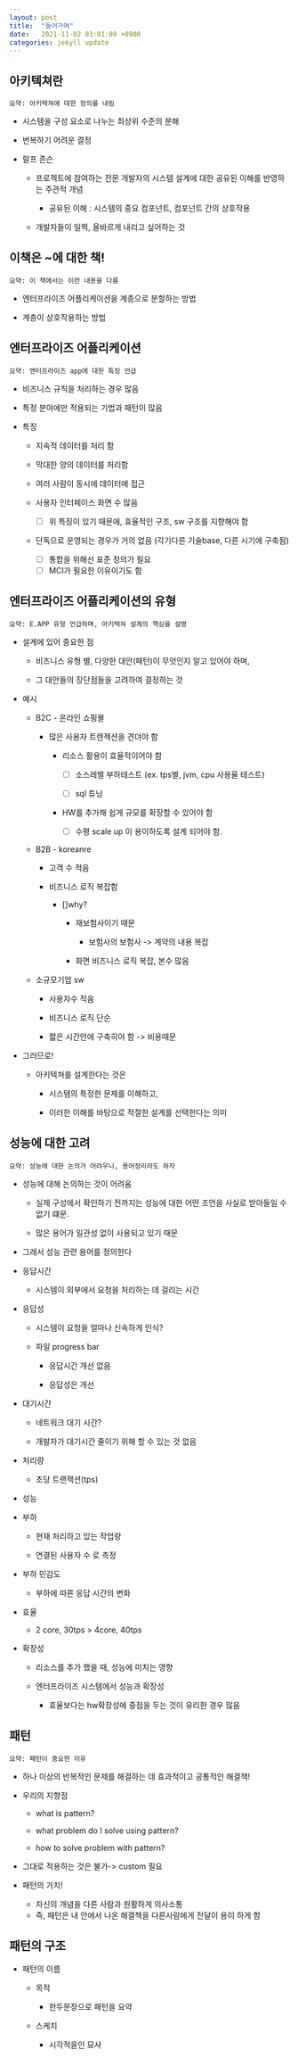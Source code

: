 ```yaml
---
layout: post
title:  "들어가며"
date:   2021-11-02 03:01:09 +0900
categories: jekyll update
---
```




## 아키텍쳐란

    요약: 아키텍쳐에 대한 정의를 내림

-   시스템을 구성 요소로 나누는 최상위 수준의 분해
-   번복하기 어려운 결정
    
-   랄프 존슨
	-   프로젝트에 참여하는 전문 개발자의 시스템 설계에 대한 공유된 이해를 반영하는 주관적 개념
    

		-   공유된 이해 : 시스템의 중요 컴포넌트, 컴포넌트 간의 상호작용
    

	-   개발자들이 일찍, 올바르게 내리고 싶어하는 것

## 이책은 ~에 대한 책!

    요약: 이 책에서는 이런 내용을 다름

-   엔터프라이즈 어플리케이션을 계층으로 분할하는 방법
    
-   계층이 상호작용하는 방법

## 엔터프라이즈 어플리케이션

    요약: 엔터프라이즈 app에 대한 특징 언급

 -   비즈니스 규칙을 처리하는 경우 많음
    
 -   특정 분야에만 적용되는 기법과 패턴이 많음
    
 -   특징
		-   지속적 데이터를 처리 함
		    
		-   막대한 양의 데이터를 처리함
		    
		-   여러 사람이 동시에 데이터에 접근
		    
		-   사용자 인터페이스 화면 수 많음
			 - [ ] 위 특징이 있기 때문에, 효율적인 구조, sw 구조를 지향해야 함
		- 단독으로 운영되는 경우가 거의 없음 (각기다른 기술base, 다른 시기에 구축됨)
			 - [ ] 통합을 위해선 표준 정의가 필요 
			 - [ ] MCI가 필요한 이유이기도 함

## 엔터프라이즈 어플리케이션의 유형

    요약: E.APP 유형 언급하며, 아키텍쳐 설계의 핵심을 설명

-   설계에 있어 중요한 점
    

	-   비즈니스 유형 별, 다양한 대안(패턴)이 무엇인지 알고 있어야 하며,
	    
	-   그 대안들의 장단점들을 고려하여 결정하는 것

-   예시
    

	-   B2C - 온라인 쇼핑몰
    

		-   많은 사용자 트렌젝션을 견뎌야 함
    

			-   리소스 활용이 효율적이어야 함
    

				 - [ ] 소스레벨 부하테스트 (ex. tps별, jvm, cpu 사용율 테스트)

    

				 - [ ] sql 튜닝

    

			-   HW를 추가해 쉽게 규모를 확장할 수 있어야 함
    

				 - [ ] 수평 scale up 이 용이하도록 설계 되어야 함.

    

	-   B2B - koreanre  
    

		-   고객 수 적음
    
		-   비즈니스 로직 복잡함
    

			-   []why?
    

				-   재보험사이기 때문
    

					-   보험사의 보험사 -> 계약의 내용 복잡
    

				-   화면 비즈니스 로직 복잡, 본수 많음
    

	-   소규모기업 sw  
	    

		-   사용자수 적음
		    
		-   비즈니스 로직 단순
		    
		-   짧은 시간안에 구축히야 함 -> 비용때문

-   그러므로!
    

	-   아키텍쳐를 설계한다는 것은
    

		-   시스템의 특정한 문제를 이해하고,
    
		-   이러한 이해를 바탕으로 적절한 설계를 선택한다는 의미

  

## 성능에 대한 고려

    요약: 성능에 대한 논의가 어려우니, 용어정리라도 하자
    
-   성능에 대해 논의하는 것이 어려움

	-   실제 구성에서 확인하기 전까지는 성능에 대한 어떤 조언을 사실로 받아들일 수 없기 떄문.
	    
	-   많은 용어가 일관성 없이 사용되고 있기 때문

-   그래서 성능 관련 용어를 정의한다
    
-   응답시간
	-   시스템이 외부에서 요청을 처리하는 데 걸리는 시간 

-   응답성
	-   시스템이 요청을 얼마나 신속하게 인식?
	    
	-   파일 progress bar
		-   응답시간 개선 없음
    
		-   응답성은 개선

- 대기시간
	-    네트워크 대기 시간?
	    
	-   개발자가 대기시간 줄이기 위해 할 수 있는 것 없음

-   처리량
    

	-   초당 트랜잭션(tps)
    

-   성능
   
    

-   부하
    

	-   현재 처리하고 있는 작업량
	    
	-   연결된 사용자 수 로 측정
    

-   부하 민감도
    

	-   부하에 따른 응답 시간의 변화
    

-   효율
    

	-   2 core, 30tps > 4core, 40tps

-   확장성
    

	-   리소스를 추가 했을 때, 성능에 미치는 영향
	    
	-   엔터프라이즈 시스템에서 성능과 확장성
    

		-   효율보다는 hw확장성에 중점을 두는 것이 유리한 경우 많음

## 패턴

    요약: 패턴이 중요한 이유

-   하나 이상의 반복적인 문제를 해결하는 데 효과적이고 공통적인 해결책!
    
-   우리의 지향점
    

	-   what is pattern?
	    
	-   what problem do I solve using pattern?
	    
	-   how to solve problem with pattern?
    

-   그대로 적용하는 것은 불가-> custom 필요
    
-   패턴의 가치!
    

	-   자신의 개념을 다른 사람과 원활하게 의사소통
	- 즉, 패턴은 내 안에서 나온 해결책을 다른사람에게 전달이 용이 하게 함

## 패턴의 구조
-   패턴의 이름
    
	-   목적
    

		-   한두문장으로 패턴을 요약
    

	-   스케치
    

		-   시각적을인 묘사
